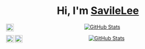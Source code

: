 <p>
  <h1 align="center">
    <b>Hi, I'm <a href="https://dreamstart.site">SavileLee</a>  </b>
  </h1>
  <a href="https://twitter.com/SavileLee">
    <img align="left" alt="SavileLee | Twitter" width="21px" src="https://raw.githubusercontent.com/anuraghazra/anuraghazra/master/assets/twitter.svg" />
  </a>
</p>

<p align="center">
  <a href="https://github.com/SavileLee">
    <img alt="GitHub Stats" src="https://github-readme-stats.vercel.app/api?username=SavileLee&hide=issues&hide_title=true&include_all_commits=true&bg_color=30,e96443,904e95&title_color=fff&text_color=fff" />
    </a>
</p>

<p align="center">
  <a href="https://twitter.com/SavileLee">
    <img align="left" alt="SavileLee | Twitter" width="21px" src="https://raw.githubusercontent.com/anuraghazra/anuraghazra/master/assets/twitter.svg" />
  </a>
  <a href="http://www.8blits.com/">
    <img align="left" alt="8Blits | Website" width="21px" src="https://avatars2.githubusercontent.com/u/68965951?s=60&v=4" />
  </a>
</p>

<p align="center">
  <a href="https://github.com/SavileLee">
    <img alt="GitHub Stats" src="https://github-readme-stats.vercel.app/api/top-langs/?username=SavileLee&hide=issues&hide_title=true&include_all_commits=true&bg_color=30,e96443,904e95&show_icons=true&locale=en&layout=compact&title_color=fff" />
    </a>
</p>
